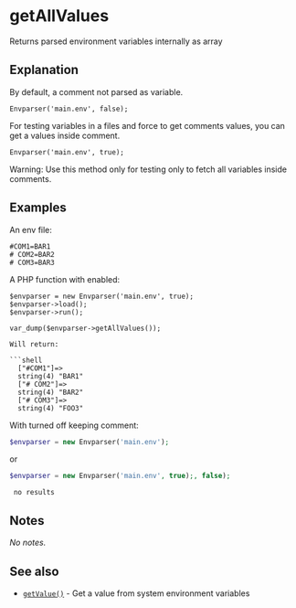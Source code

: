 # getAllValues

Returns parsed environment variables internally as array

## Explanation

By default, a comment not parsed as variable.

```shell
Envparser('main.env', false);
```

For testing variables in a files and force to get comments values, you can get a values inside comment.

```shell
Envparser('main.env', true);
```
Warning: Use this method only for testing only to fetch all variables inside comments. 

## Examples

An env file:

```shell
#COM1=BAR1
# COM2=BAR2
# COM3=BAR3
```

A PHP function with enabled:

```shell
$envparser = new Envparser('main.env', true);
$envparser->load();
$envparser->run();

var_dump($envparser->getAllValues());

Will return:

```shell
  ["#COM1"]=>
  string(4) "BAR1"
  ["# COM2"]=>
  string(4) "BAR2"
  ["# COM3"]=>
  string(4) "FOO3"
```

With turned off keeping comment:

```php
$envparser = new Envparser('main.env');
```

or

```php
$envparser = new Envparser('main.env', true);, false);
```

```shell
 no results
```

## Notes

_No notes._

## See also

* [`getValue()`](getvalue.md) - Get a value from system environment variables
